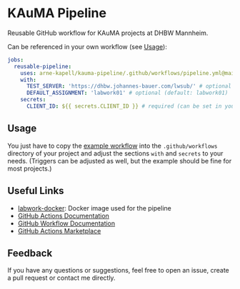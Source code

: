 # KAuMA Pipeline
Reusable GitHub workflow for KAuMA projects at DHBW Mannheim.

Can be referenced in your own workflow (see [Usage](#usage)):
```yaml
jobs:
  reusable-pipeline:
    uses: arne-kapell/kauma-pipeline/.github/workflows/pipeline.yml@main
    with:
      TEST_SERVER: 'https://dhbw.johannes-bauer.com/lwsub/' # optional (default: https://dhbw.johannes-bauer.com/lwsub/)
      DEFAULT_ASSIGNMENT: 'labwork01' # optional (default: labwork01)
    secrets:
      CLIENT_ID: ${{ secrets.CLIENT_ID }} # required (can be set in your repository settings)
```

## Usage
You just have to copy the [example workflow](example.yml) into the `.github/workflows` directory of your project and adjust the sections `with` and `secrets` to your needs. (Triggers can be adjusted as well, but the example should be fine for most projects.)

## Useful Links
- [labwork-docker](https://github.com/johndoe31415/labwork-docker): Docker image used for the pipeline
- [GitHub Actions Documentation](https://docs.github.com/en/actions)
- [GitHub Workflow Documentation](https://docs.github.com/en/actions/using-workflows/about-workflows)
- [GitHub Actions Marketplace](https://github.com/marketplace?type=actions)

## Feedback
If you have any questions or suggestions, feel free to open an issue, create a pull request or contact me directly.
